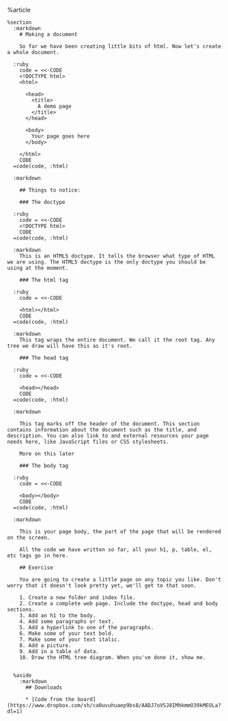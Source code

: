 %article
  
    %section
      :markdown
        # Making a document
  
        So far we have been creating little bits of html. Now let's create a whole document.
  
      :ruby
        code = <<-CODE
        <!DOCTYPE html>
        <html>
  
          <head>
            <title>
              A demo page
            </title>
          </head>
  
          <body>
            Your page goes here
          </body>
  
        </html>
        CODE
      =code(code, :html)
  
      :markdown
  
        ## Things to notice:
  
        ### The doctype
  
      :ruby
        code = <<-CODE
        <!DOCTYPE html>
        CODE
      =code(code, :html)
  
      :markdown
        This is an HTML5 doctype. It tells the browser what type of HTML we are using. The HTML5 doctype is the only doctype you should be using at the moment.
  
        ### The html tag
  
      :ruby
        code = <<-CODE
  
        <html></html>
        CODE
      =code(code, :html)
  
      :markdown
        This tag wraps the entire document. We call it the root tag. Any tree we draw will have this as it's root.
  
        ### The head tag
  
      :ruby
        code = <<-CODE
  
        <head></head>
        CODE
      =code(code, :html)
  
      :markdown
  
        This tag marks off the header of the document. This section contains information about the document such as the title, and description. You can also link to and external resources your page needs here, like JavaScript files or CSS stylesheets.
  
        More on this later
  
        ### The body tag
  
      :ruby
        code = <<-CODE
  
        <body></body>
        CODE
      =code(code, :html)
  
      :markdown
  
        This is your page body, the part of the page that will be rendered on the screen.
  
        All the code we have written so far, all your h1, p, table, el, etc tags go in here.
  
        ## Exercise
  
        You are going to create a little page on any topic you like. Don't worry that it doesn't look pretty yet, we'll get to that soon.
  
        1. Create a new folder and index file.
        2. Create a complete web page. Include the doctype, head and body sections.
        3. Add an h1 to the body.
        4. Add some paragraphs or text.
        5. Add a hyperlink to one of the paragraphs.
        6. Make some of your text bold.
        7. Make some of your text italic.
        8. Add a picture.
        9. Add in a table of data.
        10. Draw the HTML tree diagram. When you've done it, show me.
  
  
      %aside
        :markdown
          ## Downloads
  
          * [Code from the board](https://www.dropbox.com/sh/ca0uvuhuaep9bs8/AADJ7oVSJ8IMhkmmO39kMEOLa?dl=1)
  